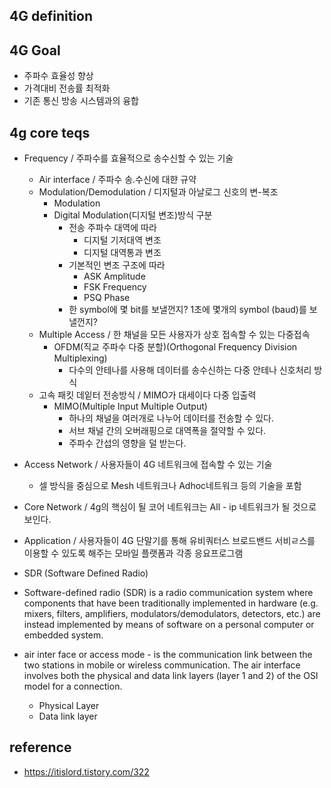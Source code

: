 ## 4G definition
## 4G Goal
- 주파수 효율성 향상
- 가격대비 전송률 최적화
- 기존 통신 방송 시스템과의 융합
## 4g core teqs
- Frequency / 주파수를 효율적으로 송수신할 수 있는 기술
  - Air interface / 주파수 송.수신에 대햔 규약
  - Modulation/Demodulation / 디지털과 아날로그 신호의 변-복조
    - Modulation 
    - Digital Modulation(디지털 변조)방식 구분
      - 전송 주파수 대역에 따라
        - 디지털 기저대역 변조
        - 디지털 대역통과 변조
      - 기본적인 변조 구조에 따라
        - ASK Amplitude
        - FSK Frequency
        - PSQ Phase
      - 한 symbol에 몇 bit를 보낼껀지? 1초에 몇개의 symbol (baud)를 보낼껀지?
  - Multiple Access / 한 채널을 모든 사용자가 상호 접속할 수 있는 다중접속
    - OFDM(직교 주파수 다중 분할)(Orthogonal Frequency Division Multiplexing)
      - 다수의 안테나를 사용해 데이터를 송수신하는 다중 안테나 신호처리 방식
  - 고속 패킷 데잍터 전송방식 / MIMO가 대세이다 다중 입출력
    - MIMO(Multiple Input Multiple Output)
      - 하나의 채널을 여러개로 나누어 데이터를 전송할 수 있다.
      - 서브 채널 간의 오버래핑으로 대역폭을 절약할 수 있다.
      - 주파수 간섭의 영향을 덜 받는다. 
- Access Network / 사용자들이 4G 네트워크에 접속할 수 있는 기술
  - 셀 방식을 중심으로 Mesh 네트워크나 Adhoc네트워크 등의 기술을 포함
- Core Network /  4g의 핵심이 될 코어 네트워크는 All - ip 네트워크가 될 것으로 보인다.
- Application / 사용자들이 4G 단말기를 통해 유비쿼터스 브로드밴드 서비ㄹ스를 이용할 수 있도록 해주는 모바일 플랫폼과 각종 응요프로그램
 
 - SDR (Software Defined Radio)
  - Software-defined radio (SDR) is a radio communication system where components that have been traditionally implemented in hardware (e.g. mixers, filters, amplifiers, modulators/demodulators, detectors, etc.) are instead implemented by means of software on a personal computer or embedded system.

- air inter face or access mode - is the communication link between the two stations in mobile or wireless communication. The air interface involves both the physical and data link layers (layer 1 and 2) of the OSI model for a connection.
  - Physical Layer
  - Data link layer



## reference
- https://itislord.tistory.com/322

